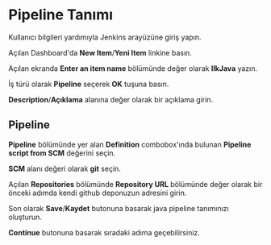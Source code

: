 # Pipeline Tanımı

Kullanıcı bilgileri yardımıyla Jenkins arayüzüne giriş yapın.

Açılan Dashboard'da **New Item**/**Yeni Item** linkine basın.

Açılan ekranda **Enter an item name** bölümünde değer olarak **IlkJava** yazın.

İş türü olarak **Pipeline** seçerek **OK** tuşuna basın.

**Description**/**Açıklama** alanına değer olarak bir açıklama girin.

## Pipeline

**Pipeline** bölümünde yer alan **Definition** combobox'ında bulunan **Pipeline script from SCM** değerini seçin. 

**SCM** alanı değeri olarak **git** seçin.

Açılan **Repositories** bölümünde **Repository URL** bölümünde değer olarak bir önceki adımda kendi github deponuzun adresini girin.

Son olarak **Save**/**Kaydet** butonuna basarak java pipeline tanımınızı oluşturun.

**Continue** butonuna basarak sıradaki adıma geçebilirsiniz.